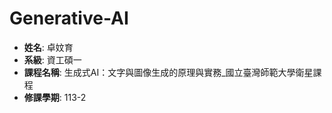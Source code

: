 # Generative-AI
- **姓名**: 卓妏育
- **系級**: 資工碩一
- **課程名稱**: 生成式AI：文字與圖像生成的原理與實務_國立臺灣師範大學衛星課程
- **修課學期**: 113-2
